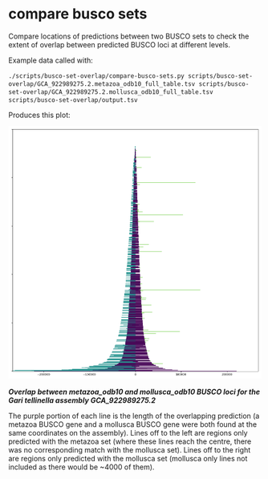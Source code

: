 # compare busco sets

Compare locations of predictions between two BUSCO sets to check the extent of overlap between predicted BUSCO loci at different levels.

Example data called with:

```
./scripts/busco-set-overlap/compare-busco-sets.py scripts/busco-set-overlap/GCA_922989275.2.metazoa_odb10_full_table.tsv scripts/busco-set-overlap/GCA_922989275.2.mollusca_odb10_full_table.tsv scripts/busco-set-overlap/output.tsv
```

Produces this plot:

![](GCA_922989275.2.metazoa_odb10.mollusca_odb10.plot.png)

_**Overlap between metazoa_odb10 and mollusca_odb10 BUSCO loci for the Gari tellinella assembly GCA_922989275.2**_

The purple portion of each line is the length of the overlapping prediction (a metazoa BUSCO gene and a mollusca BUSCO gene were both found at the same coordinates on the assembly). Lines off to the left are regions only predicted with the metazoa set (where these lines reach the centre, there was no corresponding match with the mollusca set). Lines off to the right are regions only predicted with the mollusca set (mollusca only lines not included as there would be ~4000 of them).
